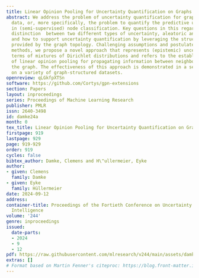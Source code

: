 ```yaml
---
title: Linear Opinion Pooling for Uncertainty Quantification on Graphs
abstract: We address the problem of uncertainty quantification for graph-structured
  data, or, more specifically, the problem to quantify the predictive uncertainty
  in (semi-supervised) node classification. Key questions in this regard concern the
  distinction  between two different types of uncertainty, aleatoric and epistemic,
  and how to support uncertainty quantification by leveraging the structural information
  provided by the graph topology. Challenging assumptions and postulates of state-of-the-art
  methods, we propose a novel approach that represents (epistemic) uncertainty in
  terms of mixtures of Dirichlet distributions and refers to the established principle
  of linear opinion pooling for propagating information between neighbored nodes in
  the graph. The effectiveness of this approach is demonstrated in a series of experiments
  on a variety of graph-structured datasets.
openreview: qLGkfpXTSn
software: https://github.com/Cortys/gpn-extensions
section: Papers
layout: inproceedings
series: Proceedings of Machine Learning Research
publisher: PMLR
issn: 2640-3498
id: damke24a
month: 0
tex_title: Linear Opinion Pooling for Uncertainty Quantification on Graphs
firstpage: 919
lastpage: 929
page: 919-929
order: 919
cycles: false
bibtex_author: Damke, Clemens and H\"ullermeier, Eyke
author:
- given: Clemens
  family: Damke
- given: Eyke
  family: Hüllermeier
date: 2024-09-12
address:
container-title: Proceedings of the Fortieth Conference on Uncertainty in Artificial
  Intelligence
volume: '244'
genre: inproceedings
issued:
  date-parts:
  - 2024
  - 9
  - 12
pdf: https://raw.githubusercontent.com/mlresearch/v244/main/assets/damke24a/damke24a.pdf
extras: []
# Format based on Martin Fenner's citeproc: https://blog.front-matter.io/posts/citeproc-yaml-for-bibliographies/
---
```

